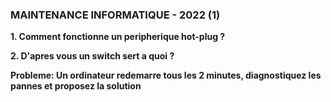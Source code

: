 ### MAINTENANCE INFORMATIQUE - 2022 (1)

**1. Comment fonctionne un peripherique hot-plug ?**

**2. D'apres vous un switch sert a quoi ?**

**Probleme: Un ordinateur redemarre tous les 2 minutes, diagnostiquez les pannes et proposez la solution**